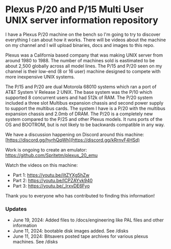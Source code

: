 # Plexus P/20 and P/15 Multi User UNIX server information repository 

I have a Plexus P/20 machine on the bench so I'm going to try to discover everything I can about how it works. There will be videos about the machine on my channel and I will upload binaries, docs and images to this repo.

Plexus was a California based company that was making UNIX server from around 1980 to 1988. The number of machines sold is eastimated to be about 2,500 globally across all model lines. The P/15 and P/20 seen on my channel is their low-end (8 or 16 user) machine designed to compete with more inexpensive UNIX systems. 

The P/15 and P/20 are dual Motorola 68010 systems which ran a port of AT&T System V Release 2 UNIX. The base system was the P/10 which supported 8 concurrent users and had 512k of RAM. The P/20 system included a three slot Multibus expansion chassis and second power supply to support the multibus cards. The system I have is a P/20 with the multibus expansion chassis and 2.0mb of DRAM. The P/20 is a completely new system compared to the P/25 and other Plexus models. It runs ports of the OS and BOOTROM, but is not likely to be backwards compatible in any way.

We have a discussion happening on Discord around this machine: [https://discord.gg/hyrhQqWh](https://discord.gg/kRrnvF4HSd)

Work is ongoing to create an emulator:
https://github.com/Spritetm/plexus_20_emu

Watch the videos on this machine:
- Part 1: https://youtu.be/iltZYXg5hZw
- Part 2: https://youtu.be/lCPZAYvk940
- Part 3: https://youtu.be/_IrxvDE6Fyo

Thank you to everyone who has contributed to finding this information!

### Updates
- June 19, 2024: Added files to /docs/engineering like PAL files and other information
- June 11, 2024: bootable disk images added. See /disks
- June 11, 2024: Bitsavers posted tape archives for various plexus machines. See /disks
  

